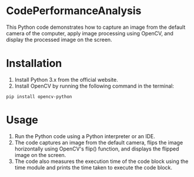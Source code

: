 # CodePerformanceAnalysis

This Python code demonstrates how to capture an image from the default camera of the computer, apply image processing using OpenCV, and display the processed image on the screen.

# Installation

1. Install Python 3.x from the official website.
2. Install OpenCV by running the following command in the terminal:
```
pip install opencv-python
```

# Usage

1. Run the Python code using a Python interpreter or an IDE.
2. The code captures an image from the default camera, flips the image horizontally using OpenCV's flip() function, and displays the flipped image on the screen.
3. The code also measures the execution time of the code block using the time module and prints the time taken to execute the code block.

